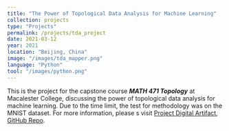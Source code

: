 ```yaml
---
title: "The Power of Topological Data Analysis for Machine Learning"
collection: projects
type: "Projects"
permalink: /projects/tda_project
date: 2021-03-12
year: 2021
location: "Beijing, China"
image: "/images/tda_mapper.png"
language: "Python"
tool: "/images/python.png"
---
```


This is the project for the capstone course ***MATH 471 Topology*** at Macalester College, discussing the power of topological data analysis for machine learning. Due to the time limit, the test for methodology was on the MNIST dataset. For more information, please s visit [Project Digital Artifact](https://zcczhang.github.io/projects/The-Power-of-Topological-Data-Analysis-for-Machine-Learning.html), [GitHub Repo](https://github.com/zcczhang/TDA-project).


